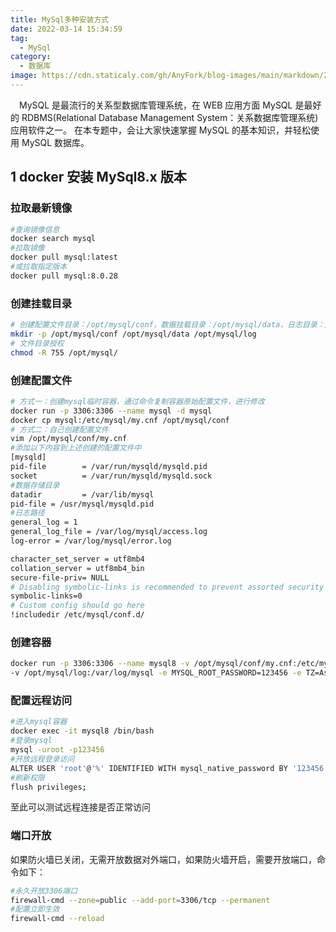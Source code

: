 ```yaml
---
title: MySql多种安装方式
date: 2022-03-14 15:34:59
tag:
  - MySql
category:
  - 数据库
image: https://cdn.staticaly.com/gh/AnyFork/blog-images/main/markdown/202203141729266.gif
---
```


&emsp;MySQL 是最流行的关系型数据库管理系统，在 WEB 应用方面 MySQL 是最好的 RDBMS(Relational Database Management System：关系数据库管理系统)应用软件之一。
在本专题中，会让大家快速掌握 MySQL 的基本知识，并轻松使用 MySQL 数据库。

<!-- more -->

## 1 docker 安装 MySql8.x 版本

### 拉取最新镜像

```bash
#查询镜像信息
docker search mysql
#拉取镜像
docker pull mysql:latest
#或拉取指定版本
docker pull mysql:8.0.28
```

### 创建挂载目录

```bash
# 创建配置文件目录：/opt/mysql/conf，数据挂载目录：/opt/mysql/data，日志目录：/var/log/mysql
mkdir -p /opt/mysql/conf /opt/mysql/data /opt/mysql/log
# 文件目录授权
chmod -R 755 /opt/mysql/
```

### 创建配置文件

```bash
# 方式一：创建mysql临时容器，通过命令复制容器原始配置文件，进行修改
docker run -p 3306:3306 --name mysql -d mysql
docker cp mysql:/etc/mysql/my.cnf /opt/mysql/conf
# 方式二：自己创建配置文件
vim /opt/mysql/conf/my.cnf
#添加以下内容到上述创建的配置文件中
[mysqld]
pid-file        = /var/run/mysqld/mysqld.pid
socket          = /var/run/mysqld/mysqld.sock
#数据存储目录
datadir         = /var/lib/mysql
pid-file = /usr/mysql/mysqld.pid
#日志路径
general_log = 1
general_log_file = /var/log/mysql/access.log
log-error = /var/log/mysql/error.log

character_set_server = utf8mb4
collation_server = utf8mb4_bin
secure-file-priv= NULL
# Disabling symbolic-links is recommended to prevent assorted security risks
symbolic-links=0
# Custom config should go here
!includedir /etc/mysql/conf.d/
```

### 创建容器

```bash
docker run -p 3306:3306 --name mysql8 -v /opt/mysql/conf/my.cnf:/etc/mysql/my.cnf  -v /opt/mysql/data:/var/lib/mysql \
-v /opt/mysql/log:/var/log/mysql -e MYSQL_ROOT_PASSWORD=123456 -e TZ=Asia/Shanghai  --restart=always -d mysql
```

### 配置远程访问

```bash
#进入mysql容器
docker exec -it mysql8 /bin/bash
#登录mysql
mysql -uroot -p123456
#开放远程登录访问
ALTER USER 'root'@'%' IDENTIFIED WITH mysql_native_password BY '123456';
#刷新权限
flush privileges;
```

至此可以测试远程连接是否正常访问

### 端口开放

如果防火墙已关闭，无需开放数据对外端口，如果防火墙开启，需要开放端口，命令如下：

```bash
#永久开放3306端口
firewall-cmd --zone=public --add-port=3306/tcp --permanent
#配置立即生效
firewall-cmd --reload
```
